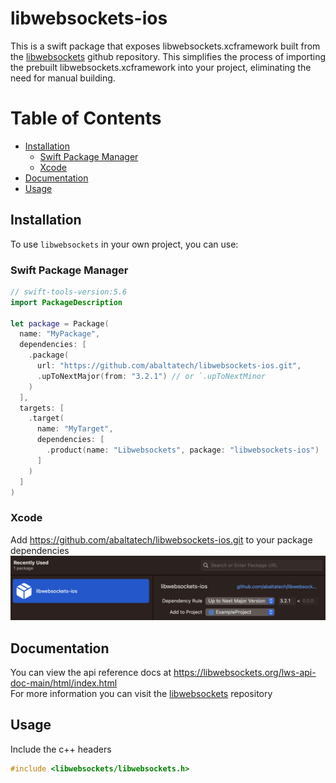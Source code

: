 # libwebsockets-ios

This is a swift package that exposes libwebsockets.xcframework built from the [libwebsockets](https://github.com/warmcat/libwebsockets) github repository. This simplifies the process of importing the prebuilt libwebsockets.xcframework into your project, eliminating the need for manual building.

# Table of Contents
- [Installation](#installation)
  - [Swift Package Manager](#swift-package-manager)
  - [Xcode](#xcode)
- [Documentation](#documentation)
- [Usage](#usage)
## Installation

To use `libwebsockets` in your own project, you can use:   
### Swift Package Manager

```swift
// swift-tools-version:5.6
import PackageDescription

let package = Package(
  name: "MyPackage",
  dependencies: [
    .package(
      url: "https://github.com/abaltatech/libwebsockets-ios.git", 
      .upToNextMajor(from: "3.2.1") // or `.upToNextMinor
    )
  ],
  targets: [
    .target(
      name: "MyTarget",
      dependencies: [
        .product(name: "Libwebsockets", package: "libwebsockets-ios")
      ]
    )
  ]
)
```

### Xcode
Add https://github.com/abaltatech/libwebsockets-ios.git to your package dependencies 
  ![add-package](img/add-package.png)

## Documentation
You can view the api reference docs at https://libwebsockets.org/lws-api-doc-main/html/index.html  
For more information you can visit the [libwebsockets](https://github.com/warmcat/libwebsockets) repository
## Usage
Include the c++ headers
```c++
#include <libwebsockets/libwebsockets.h>
```

